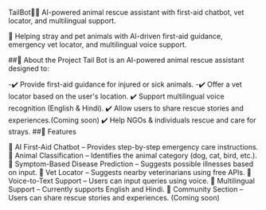 TailBot🐕‍🦺
AI-powered animal rescue assistant with first-aid chatbot, vet locator, and multilingual support.  

🐾 Helping stray and pet animals with AI-driven first-aid guidance, emergency vet locator, and multilingual voice support.

##📖 About the Project Tail Bot is an AI-powered animal rescue assistant designed to:

-✔️ Provide first-aid guidance for injured or sick animals.
-✔️ Offer a vet locator based on the user's location.
✔️ Support multilingual voice recognition (English & Hindi).
✔️ Allow users to share rescue stories and experiences.(Coming soon)
✔️ Help NGOs & individuals rescue and care for strays.
##🚀 Features

🔹 AI First-Aid Chatbot – Provides step-by-step emergency care instructions.
🔹 Animal Classification – Identifies the animal category (dog, cat, bird, etc.).
🔹 Symptom-Based Disease Prediction – Suggests possible illnesses based on input.
🔹 Vet Locator – Suggests nearby veterinarians using free APIs.
🔹 Voice-to-Text Support – Users can input queries using voice.
🔹 Multilingual Support – Currently supports English and Hindi.
🔹 Community Section – Users can share rescue stories and experiences. (Coming soon)
